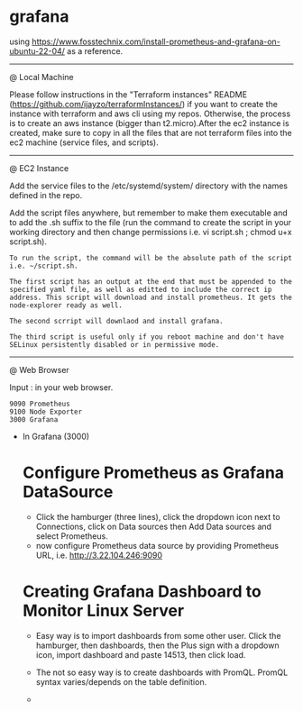 # grafana

using https://www.fosstechnix.com/install-prometheus-and-grafana-on-ubuntu-22-04/ as a reference.

---

@ Local Machine

Please follow instructions in the "Terraform instances" README (https://github.com/ijayzo/terraformInstances/) if you want to create the instance with terraform and aws cli using my repos. Otherwise, the process is to create an aws instance (bigger than t2.micro).After the ec2 instance is created, make sure to copy in all the files that are not terraform files into the ec2 machine (service files, and scripts).

---

@ EC2 Instance

Add the service files to the /etc/systemd/system/ directory with the names defined in the repo. 

Add the script files anywhere, but remember to make them executable and to add the .sh suffix to the file (run the command to create the script in your working directory and then change permissions i.e. vi script.sh ; chmod u+x script.sh).

	To run the script, the command will be the absolute path of the script i.e. ~/script.sh.

	The first script has an output at the end that must be appended to the specified yaml file, as well as editted to include the correct ip address. This script will download and install prometheus. It gets the node-explorer ready as well. 

	The second scrript will downlaod and install grafana.
	
	The third script is useful only if you reboot machine and don't have SELinux persistently disabled or in permissive mode. 

---

@ Web Browser

Input <EC2 Public IPv4 address>:<port> in your web browser. 
	
	9090 Prometheus 
	9100 Node Exporter
	3000 Grafana

- In Grafana (3000)
	
	# Configure Prometheus as Grafana DataSource	
	+ Click the hamburger (three lines), click the dropdown icon next to Connections, click on Data sources then Add Data sources and select Prometheus. 
	+ now configure Prometheus data source by providing Prometheus URL, i.e. http://3.22.104.246:9090

	# Creating Grafana Dashboard to Monitor Linux Server
	+ Easy way is to import dashboards from some other user. Click the hamburger, then dashboards, then the Plus sign with a dropdown icon, import dashboard and paste 14513, then click load.

	+ The not so easy way is to create dashboards with PromQL. PromQL syntax varies/depends on the table definition. 
	+ 



